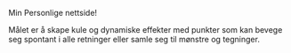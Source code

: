 Min Personlige nettside!

Målet er å skape kule og dynamiske effekter med punkter som kan bevege seg spontant i alle retninger eller samle seg til mønstre og tegninger.
